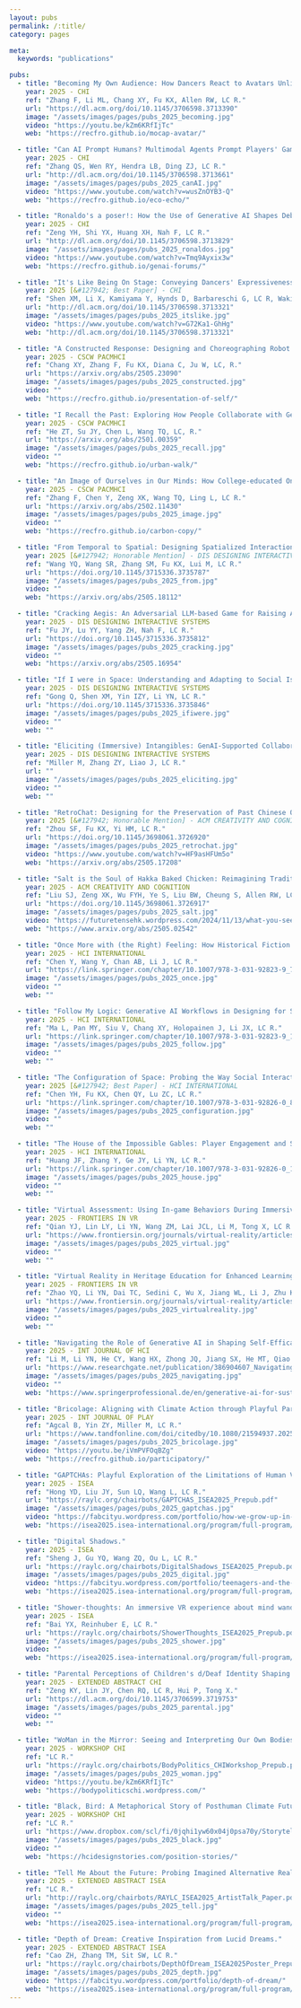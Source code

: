 ```yaml
---
layout: pubs
permalink: /:title/
category: pages

meta:
  keywords: "publications"

pubs:
  - title: "Becoming My Own Audience: How Dancers React to Avatars Unlike Themselves in Motion Capture-Supported Live Improvisational Performance."
    year: 2025 - CHI
    ref: "Zhang F, Li ML, Chang XY, Fu KX, Allen RW, LC R."
    url: "https://dl.acm.org/doi/10.1145/3706598.3713390"
    image: "/assets/images/pages/pubs_2025_becoming.jpg"
    video: "https://youtu.be/kZm6KRfIjTc"
    web: "https://recfro.github.io/mocap-avatar/"

  - title: "Can AI Prompt Humans? Multimodal Agents Prompt Players' Game Actions and Show Consequences to Raise Sustainable Awareness."
    year: 2025 - CHI
    ref: "Zhang QS, Wen RY, Hendra LB, Ding ZJ, LC R."
    url: "http://dl.acm.org/doi/10.1145/3706598.3713661"
    image: "/assets/images/pages/pubs_2025_canAI.jpg"
    video: "https://www.youtube.com/watch?v=wusZnOYB3-Q"
    web: "https://recfro.github.io/eco-echo/"

  - title: "Ronaldo's a poser!: How the Use of Generative AI Shapes Debates in Online Forums."
    year: 2025 - CHI
    ref: "Zeng YH, Shi YX, Huang XH, Nah F, LC R."
    url: "http://dl.acm.org/doi/10.1145/3706598.3713829"
    image: "/assets/images/pages/pubs_2025_ronaldos.jpg"
    video: "https://www.youtube.com/watch?v=Tmq9Ayxix3w"
    web: "https://recfro.github.io/genai-forums/"

  - title: "It's Like Being On Stage: Conveying Dancers' Expressiveness Through A Haptic-Installed Contemporary Dance Performance."
    year: 2025 [&#127942; Best Paper] - CHI
    ref: "Shen XM, Li X, Kamiyama Y, Hynds D, Barbareschi G, LC R, Wakisaka S, Horie A, Minamizawa K."
    url: "http://dl.acm.org/doi/10.1145/3706598.3713321"
    image: "/assets/images/pages/pubs_2025_itslike.jpg"
    video: "https://www.youtube.com/watch?v=G72Ka1-GhHg"
    web: "http://dl.acm.org/doi/10.1145/3706598.3713321"

  - title: "A Constructed Response: Designing and Choreographing Robot Arm Movements in Collaborative Dance Improvisation."
    year: 2025 - CSCW PACMHCI
    ref: "Chang XY, Zhang F, Fu KX, Diana C, Ju W, LC, R."
    url: "https://arxiv.org/abs/2505.23090"
    image: "/assets/images/pages/pubs_2025_constructed.jpg"
    video: ""
    web: "https://recfro.github.io/presentation-of-self/"

  - title: "I Recall the Past: Exploring How People Collaborate with Generative AI to Create Cultural Heritage Narratives."
    year: 2025 - CSCW PACMHCI
    ref: "He ZT, Su JY, Chen L, Wang TQ, LC, R."
    url: "https://arxiv.org/abs/2501.00359"
    image: "/assets/images/pages/pubs_2025_recall.jpg"
    video: ""
    web: "https://recfro.github.io/urban-walk/"

  - title: "An Image of Ourselves in Our Minds: How College-educated Online Dating Users Construct Profiles for Effective Self Presentation."
    year: 2025 - CSCW PACMHCI
    ref: "Zhang F, Chen Y, Zeng XK, Wang TQ, Ling L, LC R."
    url: "https://arxiv.org/abs/2502.11430"
    image: "/assets/images/pages/pubs_2025_image.jpg"
    video: ""
    web: "https://recfro.github.io/carbon-copy/"

  - title: "From Temporal to Spatial: Designing Spatialized Interactions with Segmented-audios in Immersive Environments for Active Engagement with Performance Arts Intangible Cultural Heritage."
    year: 2025 [&#127942; Honorable Mention] - DIS DESIGNING INTERACTIVE SYSTEMS
    ref: "Wang YQ, Wang SR, Zhang SM, Fu KX, Lui M, LC R."
    url: "https://doi.org/10.1145/3715336.3735787"
    image: "/assets/images/pages/pubs_2025_from.jpg"
    video: ""
    web: "https://arxiv.org/abs/2505.18112"

  - title: "Cracking Aegis: An Adversarial LLM-based Game for Raising Awareness of Vulnerabilities in Privacy Protection."
    year: 2025 - DIS DESIGNING INTERACTIVE SYSTEMS
    ref: "Fu JY, Lu YY, Yang ZH, Nah F, LC R."
    url: "https://doi.org/10.1145/3715336.3735812"
    image: "/assets/images/pages/pubs_2025_cracking.jpg"
    video: ""
    web: "https://arxiv.org/abs/2505.16954"

  - title: "If I were in Space: Understanding and Adapting to Social Isolation through Designing Collaborative Narratives."
    year: 2025 - DIS DESIGNING INTERACTIVE SYSTEMS
    ref: "Gong Q, Shen XM, Yin IZY, Li YN, LC R."
    url: "https://doi.org/10.1145/3715336.3735846"
    image: "/assets/images/pages/pubs_2025_ifiwere.jpg"
    video: ""
    web: ""

  - title: "Eliciting (Immersive) Intangibles: GenAI-Supported Collaborative Visual Narration in a Physically Immersive Space."
    year: 2025 - DIS DESIGNING INTERACTIVE SYSTEMS
    ref: "Miller M, Zhang ZY, Liao J, LC R."
    url: ""
    image: "/assets/images/pages/pubs_2025_eliciting.jpg"
    video: ""
    web: ""

  - title: "RetroChat: Designing for the Preservation of Past Chinese Online Social Experiences."
    year: 2025 [&#127942; Honorable Mention] - ACM CREATIVITY AND COGNITION
    ref: "Zhou SF, Fu KX, Yi HM, LC R."
    url: "https://doi.org/10.1145/3698061.3726920"
    image: "/assets/images/pages/pubs_2025_retrochat.jpg"
    video: "https://www.youtube.com/watch?v=HF9asHFUm5o"
    web: "https://arxiv.org/abs/2505.17208"

  - title: "Salt is the Soul of Hakka Baked Chicken: Reimagining Traditional Chinese Culinary ICH for Modern Contexts without Losing Tradition."
    year: 2025 - ACM CREATIVITY AND COGNITION
    ref: "Liu SJ, Zeng XK, Wu FYH, Ye S, Liu BW, Cheung S, Allen RW, LC R."
    url: "https://doi.org/10.1145/3698061.3726917"
    image: "/assets/images/pages/pubs_2025_salt.jpg"
    video: "https://futuretensehk.wordpress.com/2024/11/13/what-you-see/"
    web: "https://www.arxiv.org/abs/2505.02542"

  - title: "Once More with (the Right) Feeling: How Historical Fiction Writing Processes of Character Design, Plot Outline, and Context Checking Are Affected by Co-Writing with ChatGPT."
    year: 2025 - HCI INTERNATIONAL
    ref: "Chen Y, Wang Y, Chan AB, Li J, LC R."
    url: "https://link.springer.com/chapter/10.1007/978-3-031-92823-9_7"
    image: "/assets/images/pages/pubs_2025_once.jpg"
    video: ""
    web: ""

  - title: "Follow My Logic: Generative AI Workflows in Designing for Serious Table-Top Games."
    year: 2025 - HCI INTERNATIONAL
    ref: "Ma L, Pan MY, Siu V, Chang XY, Holopainen J, Li JX, LC R."
    url: "https://link.springer.com/chapter/10.1007/978-3-031-92823-9_11"
    image: "/assets/images/pages/pubs_2025_follow.jpg"
    video: ""
    web: ""

  - title: "The Configuration of Space: Probing the Way Social Interaction and Perception are Affected by Task-Specific Spatial Representations in Online Video Communication."
    year: 2025 [&#127942; Best Paper] - HCI INTERNATIONAL
    ref: "Chen YH, Fu KX, Chen QY, Lu ZC, LC R."
    url: "https://link.springer.com/chapter/10.1007/978-3-031-92826-0_8"
    image: "/assets/images/pages/pubs_2025_configuration.jpg"
    video: ""
    web: ""

  - title: "The House of the Impossible Gables: Player Engagement and Spatial Perception of Physically Impossible Spaces in Social VR."
    year: 2025 - HCI INTERNATIONAL
    ref: "Huang JF, Zhang Y, Ge JY, Li YN, LC R."
    url: "https://link.springer.com/chapter/10.1007/978-3-031-92826-0_10"
    image: "/assets/images/pages/pubs_2025_house.jpg"
    video: ""
    web: ""

  - title: "Virtual Assessment: Using In-game Behaviors During Immersive Role-Play for Contextually Relevant Assessment of Fear of Intimacy."
    year: 2025 - FRONTIERS IN VR
    ref: "Qian YJ, Lin LY, Li YN, Wang ZM, Lai JCL, Li M, Tong X, LC R."
    url: "https://www.frontiersin.org/journals/virtual-reality/articles/10.3389/frvir.2025.1557903/full"
    image: "/assets/images/pages/pubs_2025_virtual.jpg"
    video: ""
    web: ""

  - title: "Virtual Reality in Heritage Education for Enhanced Learning Experience: A Mini Review and Design Considerations."
    year: 2025 - FRONTIERS IN VR
    ref: "Zhao YQ, Li YN, Dai TC, Sedini C, Wu X, Jiang WL, Li J, Zhu KY, Zhai BQ, Li M, LC R."
    url: "https://www.frontiersin.org/journals/virtual-reality/articles/10.3389/frvir.2025.1560594/full"
    image: "/assets/images/pages/pubs_2025_virtualreality.jpg"
    video: ""
    web: ""

  - title: "Navigating the Role of Generative AI in Shaping Self-Efficacy and Design Thinking Process of Novice Designers: A Case Study in Sustainable Design Education."
    year: 2025 - INT JOURNAL OF HCI
    ref: "Li M, Li YN, He CY, Wang HX, Zhong JQ, Jiang SX, He MT, Qiao ZN, Chen JW, Yin Y, LC R, Han J, Yang ZY, Shidujaman M."
    url: "https://www.researchgate.net/publication/386904607_Navigating_the_Role_of_Generative_AI_in_Shaping_Self-Efficacy_and_Design_Thinking_Process_of_Novice_Designers_A_Case_Study_in_Sustainable_Design_Education"
    image: "/assets/images/pages/pubs_2025_navigating.jpg"
    video: ""
    web: "https://www.springerprofessional.de/en/generative-ai-for-sustainable-design-a-case-study-in-design-educ/27162944"

  - title: "Bricolage: Aligning with Climate Action through Playful Participatory Design in Speculative Scenarios."
    year: 2025 - INT JOURNAL OF PLAY
    ref: "Agcal B, Yin ZY, Miller M, LC R."
    url: "https://www.tandfonline.com/doi/citedby/10.1080/21594937.2025.2464324"
    image: "/assets/images/pages/pubs_2025_bricolage.jpg"
    video: "https://youtu.be/iVmPVFOqBZg"
    web: "https://recfro.github.io/participatory/"

  - title: "GAPTCHAs: Playful Exploration of the Limitations of Human Verification CAPTCHAs."
    year: 2025 - ISEA
    ref: "Hong YD, Liu JY, Sun LQ, Wang L, LC R."
    url: "https://raylc.org/chairbots/GAPTCHAS_ISEA2025_Prepub.pdf"
    image: "/assets/images/pages/pubs_2025_gaptchas.jpg"
    video: "https://fabcityu.wordpress.com/portfolio/how-we-grow-up-in-digital-world/"
    web: "https://isea2025.isea-international.org/program/full-program/"

  - title: "Digital Shadows."
    year: 2025 - ISEA
    ref: "Sheng J, Gu YQ, Wang ZQ, Ou L, LC R."
    url: "https://raylc.org/chairbots/DigitalShadows_ISEA2025_Prepub.pdf"
    image: "/assets/images/pages/pubs_2025_digital.jpg"
    video: "https://fabcityu.wordpress.com/portfolio/teenagers-and-the-era-of-information-overload/"
    web: "https://isea2025.isea-international.org/program/full-program/"

  - title: "Shower-thoughts: An immersive VR experience about mind wandering during bathing."
    year: 2025 - ISEA
    ref: "Bai YX, Reinhuber E, LC R."
    url: "https://raylc.org/chairbots/ShowerThoughts_ISEA2025_Prepub.pdf"
    image: "/assets/images/pages/pubs_2025_shower.jpg"
    video: ""
    web: "https://isea2025.isea-international.org/program/full-program/"

  - title: "Parental Perceptions of Children's d/Deaf Identity Shaping Technology Use: A Qualitative Study on Communication Technologies in Mixed-hearing Families."
    year: 2025 - EXTENDED ABSTRACT CHI
    ref: "Zeng KY, Lin JY, Chen RQ, LC R, Hui P, Tong X."
    url: "https://dl.acm.org/doi/10.1145/3706599.3719753"
    image: "/assets/images/pages/pubs_2025_parental.jpg"
    video: ""
    web: ""

  - title: "WoMan in the Mirror: Seeing and Interpreting Our Own Bodies During Movement and Performance."
    year: 2025 - WORKSHOP CHI
    ref: "LC R."
    url: "https://raylc.org/chairbots/BodyPolitics_CHIWorkshop_Prepub.pdf"
    image: "/assets/images/pages/pubs_2025_woman.jpg"
    video: "https://youtu.be/kZm6KRfIjTc"
    web: "https://bodypoliticschi.wordpress.com/"

  - title: "Black, Bird: A Metaphorical Story of Posthuman Climate Futures Considered in HCI Terms."
    year: 2025 - WORKSHOP CHI
    ref: "LC R."
    url: "https://www.dropbox.com/scl/fi/0jqhi1yw60x04j0psa70y/Storytelling_CHIWorkshop_02Submit_RAYLC.pdf?rlkey=d5s0ajnlj6bdtlbbbp7ebvwza&e=1&dl=0"
    image: "/assets/images/pages/pubs_2025_black.jpg"
    video: ""
    web: "https://hcidesignstories.com/position-stories/"

  - title: "Tell Me About the Future: Probing Imagined Alternative Realities Using Generative AI and Speculative Design."
    year: 2025 - EXTENDED ABSTRACT ISEA
    ref: "LC R."
    url: "http://raylc.org/chairbots/RAYLC_ISEA2025_ArtistTalk_Paper.pdf"
    image: "/assets/images/pages/pubs_2025_tell.jpg"
    video: ""
    web: "https://isea2025.isea-international.org/program/full-program/"

  - title: "Depth of Dream: Creative Inspiration from Lucid Dreams."
    year: 2025 - EXTENDED ABSTRACT ISEA
    ref: "Cao ZH, Zhang TM, Sit SW, LC R."
    url: "https://raylc.org/chairbots/DepthOfDream_ISEA2025Poster_Prepub.pdf"
    image: "/assets/images/pages/pubs_2025_depth.jpg"
    video: "https://fabcityu.wordpress.com/portfolio/depth-of-dream/"
    web: "https://isea2025.isea-international.org/program/full-program/"
---
```

<p></p>